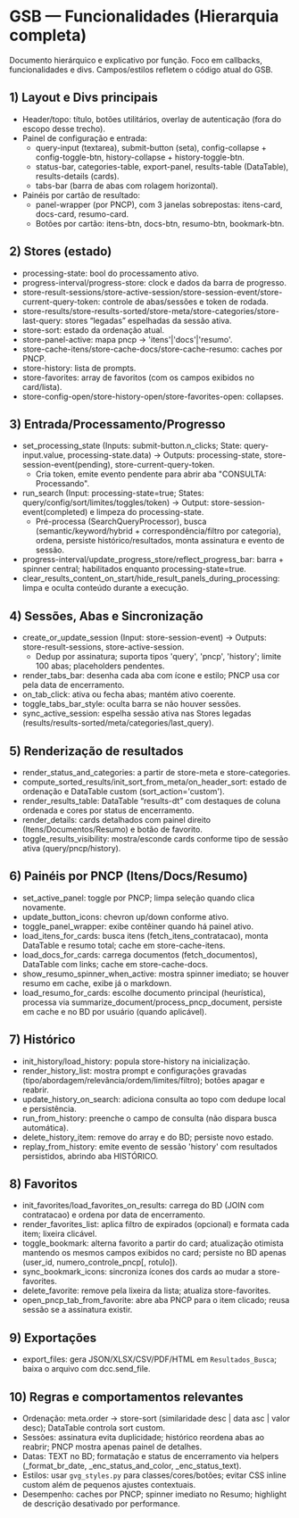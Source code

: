 # GSB — Funcionalidades (Hierarquia completa)

Documento hierárquico e explicativo por função. Foco em callbacks, funcionalidades e divs. Campos/estilos refletem o código atual do GSB.

## 1) Layout e Divs principais
- Header/topo: título, botões utilitários, overlay de autenticação (fora do escopo desse trecho).
- Painel de configuração e entrada:
  - query-input (textarea), submit-button (seta), config-collapse + config-toggle-btn, history-collapse + history-toggle-btn.
  - status-bar, categories-table, export-panel, results-table (DataTable), results-details (cards).
  - tabs-bar (barra de abas com rolagem horizontal).
- Painéis por cartão de resultado:
  - panel-wrapper (por PNCP), com 3 janelas sobrepostas: itens-card, docs-card, resumo-card.
  - Botões por cartão: itens-btn, docs-btn, resumo-btn, bookmark-btn.

## 2) Stores (estado)
- processing-state: bool do processamento ativo.
- progress-interval/progress-store: clock e dados da barra de progresso.
- store-result-sessions/store-active-session/store-session-event/store-current-query-token: controle de abas/sessões e token de rodada.
- store-results/store-results-sorted/store-meta/store-categories/store-last-query: stores “legadas” espelhadas da sessão ativa.
- store-sort: estado da ordenação atual.
- store-panel-active: mapa pncp -> 'itens'|'docs'|'resumo'.
- store-cache-itens/store-cache-docs/store-cache-resumo: caches por PNCP.
- store-history: lista de prompts.
- store-favorites: array de favoritos (com os campos exibidos no card/lista).
- store-config-open/store-history-open/store-favorites-open: collapses.

## 3) Entrada/Processamento/Progresso
- set_processing_state (Inputs: submit-button.n_clicks; State: query-input.value, processing-state.data) → Outputs: processing-state, store-session-event(pending), store-current-query-token.
  - Cria token, emite evento pendente para abrir aba "CONSULTA: Processando".
- run_search (Input: processing-state=true; States: query/config/sort/limites/toggles/token) → Output: store-session-event(completed) e limpeza do processing-state.
  - Pré-processa (SearchQueryProcessor), busca (semantic/keyword/hybrid + correspondência/filtro por categoria), ordena, persiste histórico/resultados, monta assinatura e evento de sessão.
- progress-interval/update_progress_store/reflect_progress_bar: barra + spinner central; habilitados enquanto processing-state=true.
- clear_results_content_on_start/hide_result_panels_during_processing: limpa e oculta conteúdo durante a execução.

## 4) Sessões, Abas e Sincronização
- create_or_update_session (Input: store-session-event) → Outputs: store-result-sessions, store-active-session.
  - Dedup por assinatura; suporta tipos 'query', 'pncp', 'history'; limite 100 abas; placeholders pendentes.
- render_tabs_bar: desenha cada aba com ícone e estilo; PNCP usa cor pela data de encerramento.
- on_tab_click: ativa ou fecha abas; mantém ativo coerente.
- toggle_tabs_bar_style: oculta barra se não houver sessões.
- sync_active_session: espelha sessão ativa nas Stores legadas (results/results-sorted/meta/categories/last_query).

## 5) Renderização de resultados
- render_status_and_categories: a partir de store-meta e store-categories.
- compute_sorted_results/init_sort_from_meta/on_header_sort: estado de ordenação e DataTable custom (sort_action='custom').
- render_results_table: DataTable “results-dt” com destaques de coluna ordenada e cores por status de encerramento.
- render_details: cards detalhados com painel direito (Itens/Documentos/Resumo) e botão de favorito.
- toggle_results_visibility: mostra/esconde cards conforme tipo de sessão ativa (query/pncp/history).

## 6) Painéis por PNCP (Itens/Docs/Resumo)
- set_active_panel: toggle por PNCP; limpa seleção quando clica novamente.
- update_button_icons: chevron up/down conforme ativo.
- toggle_panel_wrapper: exibe contêiner quando há painel ativo.
- load_itens_for_cards: busca itens (fetch_itens_contratacao), monta DataTable e resumo total; cache em store-cache-itens.
- load_docs_for_cards: carrega documentos (fetch_documentos), DataTable com links; cache em store-cache-docs.
- show_resumo_spinner_when_active: mostra spinner imediato; se houver resumo em cache, exibe já o markdown.
- load_resumo_for_cards: escolhe documento principal (heurística), processa via summarize_document/process_pncp_document, persiste em cache e no BD por usuário (quando aplicável).

## 7) Histórico
- init_history/load_history: popula store-history na inicialização.
- render_history_list: mostra prompt e configurações gravadas (tipo/abordagem/relevância/ordem/limites/filtro); botões apagar e reabrir.
- update_history_on_search: adiciona consulta ao topo com dedupe local e persistência.
- run_from_history: preenche o campo de consulta (não dispara busca automática).
- delete_history_item: remove do array e do BD; persiste novo estado.
- replay_from_history: emite evento de sessão 'history' com resultados persistidos, abrindo aba HISTÓRICO.

## 8) Favoritos
- init_favorites/load_favorites_on_results: carrega do BD (JOIN com contratacao) e ordena por data de encerramento.
- render_favorites_list: aplica filtro de expirados (opcional) e formata cada item; lixeira clicável.
- toggle_bookmark: alterna favorito a partir do card; atualização otimista mantendo os mesmos campos exibidos no card; persiste no BD apenas (user_id, numero_controle_pncp[, rotulo]).
- sync_bookmark_icons: sincroniza ícones dos cards ao mudar a store-favorites.
- delete_favorite: remove pela lixeira da lista; atualiza store-favorites.
- open_pncp_tab_from_favorite: abre aba PNCP para o item clicado; reusa sessão se a assinatura existir.

## 9) Exportações
- export_files: gera JSON/XLSX/CSV/PDF/HTML em `Resultados_Busca`; baixa o arquivo com dcc.send_file.

## 10) Regras e comportamentos relevantes
- Ordenação: meta.order → store-sort (similaridade desc | data asc | valor desc); DataTable controla sort custom.
- Sessões: assinatura evita duplicidade; histórico reordena abas ao reabrir; PNCP mostra apenas painel de detalhes.
- Datas: TEXT no BD; formatação e status de encerramento via helpers (_format_br_date, _enc_status_and_color, _enc_status_text).
- Estilos: usar `gvg_styles.py` para classes/cores/botões; evitar CSS inline custom além de pequenos ajustes contextuais.
- Desempenho: caches por PNCP; spinner imediato no Resumo; highlight de descrição desativado por performance.
